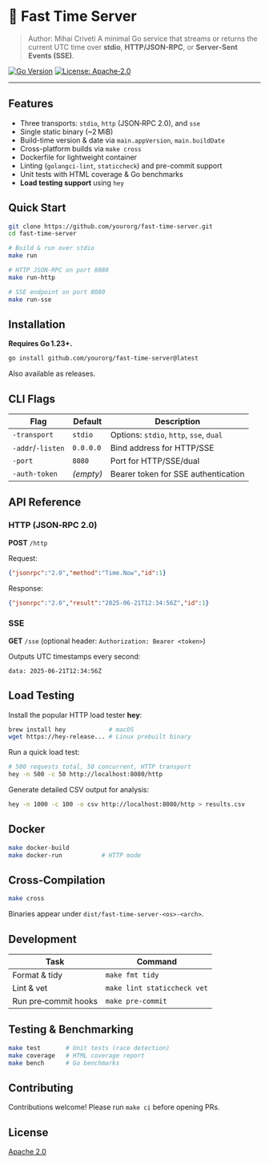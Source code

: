 # 🦫 Fast Time Server

> Author: Mihai Criveti
> A minimal Go service that streams or returns the current UTC time over **stdio**, **HTTP/JSON-RPC**, or **Server‑Sent Events (SSE)**.

[![Go Version](https://img.shields.io/badge/go-1.23–1.27-blue)]()
[![License: Apache‑2.0](https://img.shields.io/badge/license-Apache%202.0-blue)]()

---

## Features

- Three transports: `stdio`, `http` (JSON‑RPC 2.0), and `sse`
- Single static binary (~2 MiB)
- Build-time version & date via `main.appVersion`, `main.buildDate`
- Cross-platform builds via `make cross`
- Dockerfile for lightweight container
- Linting (`golangci-lint`, `staticcheck`) and pre-commit support
- Unit tests with HTML coverage & Go benchmarks
- **Load testing support** using `hey`

## Quick Start

```bash
git clone https://github.com/yourorg/fast-time-server.git
cd fast-time-server

# Build & run over stdio
make run

# HTTP JSON‑RPC on port 8080
make run-http

# SSE endpoint on port 8080
make run-sse
````

## Installation

**Requires Go 1.23+.**

```bash
go install github.com/yourorg/fast-time-server@latest
```

Also available as releases.

## CLI Flags

| Flag              | Default   | Description                             |
| ----------------- | --------- | --------------------------------------- |
| `-transport`      | `stdio`   | Options: `stdio`, `http`, `sse`, `dual` |
| `-addr`/`-listen` | `0.0.0.0` | Bind address for HTTP/SSE               |
| `-port`           | `8080`    | Port for HTTP/SSE/dual                  |
| `-auth-token`     | *(empty)* | Bearer token for SSE authentication     |

## API Reference

### HTTP (JSON‑RPC 2.0)

**POST** `/http`

Request:

```json
{"jsonrpc":"2.0","method":"Time.Now","id":1}
```

Response:

```json
{"jsonrpc":"2.0","result":"2025-06-21T12:34:56Z","id":1}
```

### SSE

**GET** `/sse` (optional header: `Authorization: Bearer <token>`)

Outputs UTC timestamps every second:

```
data: 2025-06-21T12:34:56Z
```

## Load Testing

Install the popular HTTP load tester **hey**:

```bash
brew install hey            # macOS
wget https://hey-release... # Linux prebuilt binary
```

Run a quick load test:

```bash
# 500 requests total, 50 concurrent, HTTP transport
hey -n 500 -c 50 http://localhost:8080/http
```

Generate detailed CSV output for analysis:

```bash
hey -n 1000 -c 100 -o csv http://localhost:8080/http > results.csv
```

## Docker

```bash
make docker-build
make docker-run           # HTTP mode
```

## Cross‑Compilation

```bash
make cross
```

Binaries appear under `dist/fast-time-server-<os>-<arch>`.

## Development

| Task                 | Command                     |
| -------------------- | --------------------------- |
| Format & tidy        | `make fmt tidy`             |
| Lint & vet           | `make lint staticcheck vet` |
| Run pre‑commit hooks | `make pre-commit`           |

## Testing & Benchmarking

```bash
make test       # Unit tests (race detection)
make coverage   # HTML coverage report
make bench      # Go benchmarks
```

## Contributing

Contributions welcome! Please run `make ci` before opening PRs.

## License

[Apache 2.0](LICENSE)
